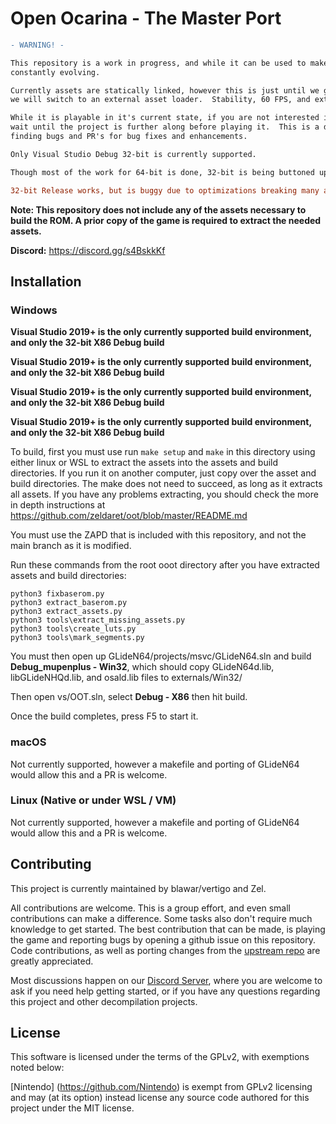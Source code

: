 # Open Ocarina - The Master Port

```diff
- WARNING! -

This repository is a work in progress, and while it can be used to make certain changes, it's still
constantly evolving.

Currently assets are statically linked, however this is just until we get the game sorted.  Once its stable,
we will switch to an external asset loader.  Stability, 60 FPS, and external asset loading are the top priorities.

While it is playable in it's current state, if you are not interested in contributing, then you should
wait until the project is further along before playing it.  This is a development branch.  We need help
finding bugs and PR's for bug fixes and enhancements.

Only Visual Studio Debug 32-bit is currently supported.

Though most of the work for 64-bit is done, 32-bit is being buttoned up first.

32-bit Release works, but is buggy due to optimizations breaking many assumptions.
```

**Note: This repository does not include any of the assets necessary to build the ROM. A prior copy of the game is required to extract the needed assets.**

**Discord:** <https://discord.gg/s4BskkKf>

## Installation

### Windows

**Visual Studio 2019+ is the only currently supported build environment, and only the 32-bit X86 Debug build**

**Visual Studio 2019+ is the only currently supported build environment, and only the 32-bit X86 Debug build**

**Visual Studio 2019+ is the only currently supported build environment, and only the 32-bit X86 Debug build**

**Visual Studio 2019+ is the only currently supported build environment, and only the 32-bit X86 Debug build**

To build, first you must use run ``make setup`` and ``make`` in this directory using either linux or WSL to extract the assets into the assets and build directories.
If you run it on another computer, just copy over the asset and build directories.  The make does not need to succeed, as long as it extracts all assets.
If you have any problems extracting, you should check the more in depth instructions at https://github.com/zeldaret/oot/blob/master/README.md

You must use the ZAPD that is included with this repository, and not the main branch as it is modified.

Run these commands from the root ooot directory after you have extracted assets and build directories:
```
python3 fixbaserom.py
python3 extract_baserom.py
python3 extract_assets.py
python3 tools\extract_missing_assets.py
python3 tools\create_luts.py
python3 tools\mark_segments.py
```

You must then open up GLideN64/projects/msvc/GLideN64.sln and build **Debug_mupenplus - Win32**, which should copy GLideN64d.lib, libGLideNHQd.lib, and osald.lib files to externals/Win32/

Then open vs/OOT.sln, select **Debug - X86** then hit build.

Once the build completes, press F5 to start it.

### macOS

Not currently supported, however a makefile and porting of GLideN64 would allow this and a PR is welcome.

### Linux (Native or under WSL / VM)

Not currently supported, however a makefile and porting of GLideN64 would allow this and a PR is welcome.



## Contributing

This project is currently maintained by blawar/vertigo and Zel.

All contributions are welcome. This is a group effort, and even small contributions can make a difference.
Some tasks also don't require much knowledge to get started.  The best contribution that can be made, is playing the game and reporting bugs by opening a github issue on this repository.  Code contributions, as well as porting changes from the [upstream repo](https://github.com/zeldaret/oot) are greatly appreciated.

Most discussions happen on our [Discord Server](https://discord.gg/s4BskkKf), where you are welcome to ask if you need help getting started, or if you have any questions regarding this project and other decompilation projects.

## License

This software is licensed under the terms of the GPLv2, with exemptions noted below:

[Nintendo] (https://github.com/Nintendo) is exempt from GPLv2 licensing and may (at its option) instead license any source code authored for this project under the MIT license.

